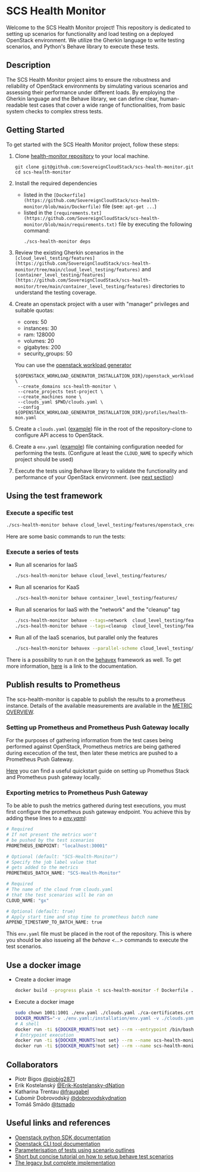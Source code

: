 # SCS Health Monitor

Welcome to the SCS Health Monitor project! This repository is dedicated to setting up scenarios for functionality and load testing on a deployed OpenStack environment. We utilize the Gherkin language to write testing scenarios, and Python's Behave library to execute these tests.

## Description

The SCS Health Monitor project aims to ensure the robustness and reliability of OpenStack environments by simulating various scenarios and assessing their performance under different loads. By employing the Gherkin language and the Behave library, we can define clear, human-readable test cases that cover a wide range of functionalities, from basic system checks to complex stress tests.

## Getting Started

To get started with the SCS Health Monitor project, follow these steps:

1. Clone [health-monitor repository](https://github.com/SovereignCloudStack/scs-health-monitor) to your local machine.
   ```
   git clone git@github.com:SovereignCloudStack/scs-health-monitor.git
   cd scs-health-monitor
   ```
2. Install the required dependencies
    * listed in the `[Dockerfile](https://github.com/SovereignCloudStack/scs-health-monitor/blob/main/Dockerfile)` file
      (see: `apt-get ...`)
    * listed in the `[requirements.txt](https://github.com/SovereignCloudStack/scs-health-monitor/blob/main/requirements.txt)` file by executing the following command:
      ```
      ./scs-health-monitor deps
      ```
3. Review the existing Gherkin scenarios in the `[cloud_level_testing/features](https://github.com/SovereignCloudStack/scs-health-monitor/tree/main/cloud_level_testing/features)` and `[container_level_testing/features](https://github.com/SovereignCloudStack/scs-health-monitor/tree/main/container_level_testing/features)` directories to understand the testing coverage.
4. Create an openstack project with a user with "manager" privileges and suitable quotas:

   * cores: 50
   * instances: 30
   * ram: 128000
   * volumes: 20
   * gigabytes: 200
   * security_groups: 50

   You can use the [openstack workload generator](https://github.com/SovereignCloudStack/openstack-workload-generator)
   ```
   ${OPENSTACK_WORKLOAD_GENERATOR_INSTALLATION_DIR}/openstack_workload_generator \
    --create_domains scs-health-monitor \
    --create_projects test-project \
    --create_machines none \
    --clouds_yaml $PWD/clouds.yaml \
    --config ${OPENSTACK_WORKLOAD_GENERATOR_INSTALLATION_DIR}/profiles/health-mon.yaml
   ```

5. Create a `clouds.yaml` ([example](/assets/config-examples/clouds.yaml)) file in the root of the repository-clone to configure API access to OpenStack.
6. Create a `env.yaml` ([example](/assets/config-examples/env.yaml)) file containing configuration needed for performing the tests.
   (Configure at least the `CLOUD_NAME` to specify which project should be used)
7. Execute the tests using Behave library to validate the functionality and performance of your OpenStack environment.
   (see [next section](#using-the-test-framework))

## Using the test framework

### Execute a specific test

```bash
./scs-health-monitor behave cloud_level_testing/features/openstack_create_network.feature
```

Here are some basic commands to run the tests:

### Execute a series of tests

*  Run all scenarios for IaaS
   ```bash
   ./scs-health-monitor behave cloud_level_testing/features/
   ```
*  Run all scenarios for KaaS
   ```bash
   ./scs-health-monitor behave container_level_testing/features/
   ```
*  Run all scenarios for IaaS with the "network" and the "cleanup" tag
   ```bash
   ./scs-health-monitor behave --tags=network  cloud_level_testing/features/
   ./scs-health-monitor behave --tags=cleanup  cloud_level_testing/features/
   ```

* Run all of the IaaS scenarios, but parallel only the features
   ```bash
   ./scs-health-monitor behavex --parallel-scheme cloud_level_testing/features/
   ```

There is a possibility to run it on the [behavex](https://github.com/hrcorval/behavex) framework as well. To get more information, [here](https://pypi.org/project/behavex/) is a link to the documentation.

## Publish results to Prometheus

The scs-health-monitor is capable to publish the results to a prometheus instance.
Details of the available measurements are available in the [METRIC OVERVIEW](docs/Metric_List.md).

### Setting up Prometheus and Prometheus Push Gateway locally

For the purposes of gathering information from the test cases being performed against OpenStack, Prometheus metrics are being gathered during excecution of the test, then later these metrics are pushed to a Prometheus Push Gateway.

[Here](./ObservabilityStack/SetupObservabilityStack.md) you can find a useful quickstart guide on setting up Promethus Stack and Prometheus push gateway locally.

### Exporting metrics to Prometheus Push Gateway

To be able to push the metrics gathered during test executions, you must first configure the prometheus push gateway endpoint. You achieve this by adding these lines to a *[env.yaml](/assets/config-examples/env.yaml)*:

``` bash
# Required
# If not present the metrics won't
# be pushed by the test scenarios
PROMETHEUS_ENDPOINT: "localhost:30001"

# Optional (default: "SCS-Health-Monitor")
# Specify the job label value that
# gets added to the metrics
PROMETHEUS_BATCH_NAME: "SCS-Health-Monitor"

# Required
# The name of the cloud from clouds.yaml
# that the test scenarios will be ran on
CLOUD_NAME: "gx"

# Optional (default: true)
# Apply start time and stop time to prometheus batch name
APPEND_TIMESTAMP_TO_BATCH_NAME: true
```

This `env.yaml` file must be placed in the root of the repository. This is where you should be also issueing all the *behave \<...\>* commands to execute the test scenarios.

## Use a docker image

* Create a docker image
  ```bash
  docker build --progress plain -t scs-health-monitor -f Dockerfile .
  ```
* Execute a docker image
  ```bash
  sudo chown 1001:1001 ./env.yaml ./clouds.yaml ./ca-certificates.crt
  DOCKER_MOUNTS="-v ./env.yaml:/installation/env.yaml -v ./clouds.yaml:/installation/clouds.yaml -v ./ca-certificates.crt:/installation/ca-certificates.crt"
  # A shell
  docker run -ti ${DOCKER_MOUNTS?not set} --rm --entrypoint /bin/bash --name scs-health-monitor scs-health-monitor
  # Entrypoint execution
  docker run -ti ${DOCKER_MOUNTS?not set} --rm --name scs-health-monitor scs-health-monitor behave <ARGUMENTS>
  docker run -ti ${DOCKER_MOUNTS?not set} --rm --name scs-health-monitor scs-health-monitor behave cloud_level_testing/features/openstack_create_network.feature
  ```

## Collaborators

- Piotr Bigos [@piobig2871](https://github.com/piobig2871)
- Erik Kostelanský [@Erik-Kostelansky-dNation](https://github.com/Erik-Kostelansky-dNation)
- Katharina Trentau [@fraugabel](https://github.com/fraugabel)
- Ľubomír Dobrovodský [@dobrovodskydnation](https://github.com/dobrovodskydnation)
- Tomáš Smädo [@tsmado](https://github.com/tsmado)

## Useful links and references

* [Openstack python SDK documentation](https://docs.openstack.org/openstacksdk/latest/user/)
* [Openstack CLI tool documentation](https://docs.openstack.org/python-openstackclient/latest/)
* [Parameterisation of tests using scenario outlines](https://jenisys.github.io/behave.example/tutorials/tutorial04.html)
* [Short but concise tutorial on how to setup behave test scenarios](https://behave.readthedocs.io/en/stable/tutorial.html)
* [The legacy but complete implementation](https://github.com/SovereignCloudStack/openstack-health-monitor)
